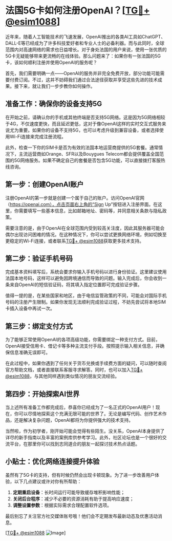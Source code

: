 # 法国5G卡如何注册OpenAI？[[TG💪+ @esim1088](https://t.me/s/esim1088)]

近年来，随着人工智能技术的飞速发展，OpenAI推出的各类AI工具如ChatGPT、DALL-E等已经成为了许多科技爱好者和专业人士的必备利器。而与此同时，全球范围内对高速网络的需求也日益增长。对于身处法国的用户来说，使用一张优质的5G卡无疑能够带来更流畅的在线体验。那么问题来了：如果你有一张法国的5G卡，该如何顺利注册并使用OpenAI的服务呢？

首先，我们需要明确一点——OpenAI的服务并非完全免费开放，部分功能可能需要付费订阅。不过，这并不妨碍我们通过合法途径获取并享受这些先进的技术成果。接下来，就让我们一步步教你如何操作。

## 准备工作：确保你的设备支持5G

在开始之前，请确认你的手机或其他终端是否支持5G网络。这是因为5G网络相较于4G，不仅速度更快，而且延迟更低，这对于像OpenAI这样的实时交互式服务来说尤为重要。如果你的设备不支持5G，也可以考虑升级到兼容设备，或者选择使用Wi-Fi连接来完成注册流程。

此外，检查一下你的SIM卡是否为有效的法国本地运营商提供的5G套餐。通常情况下，主流运营商如Orange、SFR以及Bouygues Telecom都会提供覆盖全国范围的5G网络服务。如果不确定自己的套餐是否包含5G功能，可以直接拨打客服热线咨询。

## 第一步：创建OpenAI账户

注册OpenAI的第一步就是创建一个属于自己的账户。访问OpenAI官网（https://openai.com），点击页面右上角的“Sign Up”按钮进入注册界面。在这里，你需要填写一些基本信息，比如邮箱地址、密码等，并同意相关条款与隐私政策。

需要注意的是，由于OpenAI在全球范围内受到较高关注度，因此其服务器可能会偶尔出现访问困难的情况。在这种情况下，你可以尝试更换网络环境，例如切换至更稳定的Wi-Fi连接，或者联系[TG💪+ @esim1088](https://t.me/s/esim1088)获取更多技术支持。

## 第二步：验证手机号码

完成基本资料填写后，系统会要求你输入手机号码以进行身份验证。这里建议使用法国本地号码，这样可以避免因跨境通信而导致的问题。输入完成后，你会收到一条来自OpenAI的短信验证码，将其填入指定位置即可完成验证步骤。

值得一提的是，在某些国家和地区，由于电信监管政策的不同，可能会对国际手机号码的注册产生限制。如果你发现无法顺利完成验证过程，不妨先尝试将本地SIM卡插入设备中再试一次。

## 第三步：绑定支付方式

为了能够正常使用OpenAI的各项高级功能，你需要绑定一种支付方式。目前，OpenAI接受信用卡、借记卡等多种主流支付手段。按照提示输入相关信息，并确保信息准确无误即可。

在此过程中，如果你遇到了任何关于货币兑换或手续费方面的疑问，可以随时查阅官方帮助文档，或者直接联系客服寻求解答。同时，也可以加入[TG💪+ @esim1088](https://t.me/s/esim1088)，与其他同样遇到类似情况的朋友交流经验。

## 第四步：开始探索AI世界

当上述所有准备工作都完成后，恭喜你已经成为了一名正式的OpenAI用户！现在，你可以尽情地探索这个充满无限可能的世界了。无论是编写代码、创作艺术作品，还是解决复杂问题，OpenAI都将为你提供强大的技术支持。

当然啦，作为初学者，刚开始可能会觉得有些陌生。没关系，OpenAI本身提供了详尽的新手指南以及丰富的案例库供参考学习。此外，社区论坛也是一个很好的交流平台，在那里你可以找到志同道合的朋友一起探讨技术热点话题。

## 小贴士：优化网络连接提升体验

虽然有了5G卡的支持，但有时候仍然会出现卡顿现象。为了进一步改善用户体验，以下几点建议或许对你有所帮助：

1. **定期重启设备**：长时间运行可能导致缓存堆积影响性能；
2. **关闭后台程序**：减少不必要的资源消耗有助于提高响应速度；
3. **调整设置参数**：根据实际需求合理配置软件选项。

最后别忘了关注官方社交媒体账号哦！他们会不定期发布最新动态及优惠活动消息。

[[TG💪+ @esim1088](https://t.me/s/esim1088) ![Image](https://i.postimg.cc/4NQfJmqS/Snipaste-2025-05-13-00-14-12.png)]